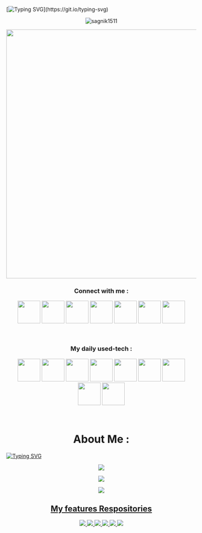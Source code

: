 
[![Typing SVG](https://readme-typing-svg.herokuapp.com?color=1CF412&size=59&center=true&vCenter=true&multiline=true&width=1000&height=250&lines=Namaste+%F0%9F%99%8F+I'm+Sagnik;A+Machine+Learning+Enthusiast+;from+JGEC%2C+India.)](https://git.io/typing-svg)

<p align="center"> <img src="https://profile-counter.glitch.me/{sagnik1511}/count.svg" alt="sagnik1511" /> </p>

<p align=center><img width="660px" src="https://cdn.dribbble.com/users/46123/screenshots/6135335/ai-sun-type.gif"></p>

<h3 align="center">Connect with me :</h3>
<p align=center>
<a target="_blank"><img width="60px" src="https://upload.wikimedia.org/wikipedia/commons/thumb/e/e9/Linkedin_icon.svg/256px-Linkedin_icon.svg.png"/></a>
<a target="_blank"><img width="60px" src="https://www.vectorlogo.zone/logos/facebook/facebook-official.svg"/></a>
<a target="_blank"><img width="60px" src="https://www.vectorlogo.zone/logos/instagram/instagram-icon.svg"/></a>
<a target="_blank"><img width="60px" src="https://www.vectorlogo.zone/logos/kaggle/kaggle-icon.svg"/></a>
<a target="_blank"><img width="60px" src="https://api.iconify.design/simple-icons:codechef.svg?color=%2379553A"/></a>
<a target="_blank"><img width="60px"src="https://d2fltix0v2e0sb.cloudfront.net/dev-badge.svg" width="22px"></a>
<a target="_blank"><img width="60px" src="https://upload.wikimedia.org/wikipedia/sco/9/9f/Twitter_bird_logo_2012.svg"/></a>
  </p>

<br>
<h3 align=center>My daily used-tech :</h3>

 <p align=center>
  <a target="_blank"><img width="60px" src="https://cdn.worldvectorlogo.com/logos/python-5.svg"/></a>
  <a target="_blank"><img width="60px" src="https://seeklogo.com/images/J/jupyter-logo-A91705F539-seeklogo.com.png"/></a>
  <a target="_blank"><img  width="60px" src="https://seeklogo.com/images/S/spyder-logo-68D7CF8B2C-seeklogo.com.png"/></a> 
  <a target="_blank"><img width="60px" src="https://cdn.worldvectorlogo.com/logos/ibm-watson.svg"/></a> 
  <a target="_blank"><img  width="60px" src="https://seeklogo.com/images/G/git-logo-CD8D6F1C09-seeklogo.com.png"/></a>
  <a target="_blank"><img  width="60px" src="https://seeklogo.com/images/C/c-logo-43CE78FF9C-seeklogo.com.png"/></a>
  <a target="_blank"><img  width="60px" src="https://upload.wikimedia.org/wikipedia/commons/thumb/6/6a/Gnu-octave-logo.svg/425px-Gnu-octave-logo.svg.png"/></a>
  <a target="_blank"><img  width="60px" src="https://seeklogo.com/images/H/html5-without-wordmark-color-logo-14D252D878-seeklogo.com.png"/></a>
  <a target="_blank"><img  width="60px" src="https://seeklogo.com/images/C/c-programming-language-logo-9B32D017B1-seeklogo.com.png"/></a>
</p>

 
 <br>

<h1 align=center>About Me :</h1>

[![Typing SVG](https://readme-typing-svg.herokuapp.com?color=3597F4&size=28&center=true&vCenter=true&multiline=true&width=1000&height=350&lines=Coder+by+passion+%F0%9F%91%A8%F0%9F%8F%BD%E2%80%8D%F0%9F%92%BB;Currently+persuing+B.Tech+in+IT+%F0%9F%91%A8%F0%9F%8F%BB%E2%80%8D%F0%9F%8E%93%F0%9F%8F%9B;Specialization+over+Data+Visualization+with+Python+%F0%9F%93%8A+%F0%9F%93%88+%F0%9F%93%89;Possess+knowledge+over+Image+Processing%2C+Hyperparameter;Tuning+and+statistical+Machine+Learning+Models%F0%9F%93%9C+%F0%9F%93%83;Learning+NLP+and+Advanced+Computer+Vision%E2%9C%8C%F0%9F%8F%BB;Ask+me+about+Python%2CC%2B%2B%2COctave%F0%9F%92%BB;%F0%9F%91%80Actively+looking+for+a+DL%2FML+internships;Love+to+be+a+nerd%F0%9F%98%82;Life+Long+Learner+%F0%9F%95%B5%F0%9F%8F%BB%E2%80%8D%E2%99%82%EF%B8%8F+%E2%9C%88)](https://git.io/typing-svg)


<p align=center><img src ="https://github-readme-streak-stats.herokuapp.com?user=sagnik1511&theme=darcula&hide_border=false&background=FFFFFF00"></p>

<p align=center><img src="https://github-readme-stats.vercel.app/api?username=sagnik1511&show_icons=true&theme=merko"></p>

<p align=center><img src="https://github-readme-stats.vercel.app/api/top-langs/?username=sagnik1511"></p>

<u><h2 align=center>My features Respositories</h2></u>


<p align=center><a href="https://github.com/sagnik1511/Loan-Web">
  <img  src="https://github-readme-stats.vercel.app/api/pin/?username=sagnik1511&repo=Loan-Web" />
</a>


<a href="https://github.com/sagnik1511/Lifely">
  <img  src="https://github-readme-stats.vercel.app/api/pin/?username=sagnik1511&repo=Lifely" />
</a>

<a href="https://github.com/sagnik1511/Graphly">
  <img  src="https://github-readme-stats.vercel.app/api/pin/?username=sagnik1511&repo=Graphly" />
</a>
<a href="https://github.com/sagnik1511/U-Net-Reduced-with-keras">
  <img  src="https://github-readme-stats.vercel.app/api/pin/?username=sagnik1511&repo=U-Net-Reduced-with-Keras" />
</a>
<a href="https://github.com/sagnik1511/Style-Transfer-with-Python">
  <img  src="https://github-readme-stats.vercel.app/api/pin/?username=sagnik1511&repo=Style-Transfer-with-Python" />
</a>
<a href="https://github.com/sagnik1511/Flower-Recognition-with-CNN-">
  <img  src="https://github-readme-stats.vercel.app/api/pin/?username=sagnik1511&repo=Flower-Recognition-with-CNN-" />
</a>

</p>
<br><br><br><br>
